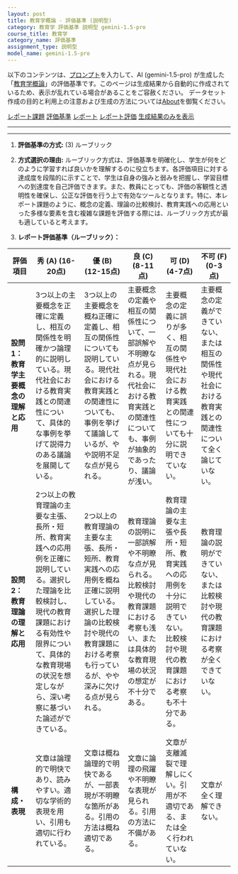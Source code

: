 ```yaml
---
layout: post
title: 教育学概論 - 評価基準 (説明型)
category: 教育学 評価基準 説明型 gemini-1.5-pro
course_title: 教育学
category_name: 評価基準
assignment_type: 説明型
model_name: gemini-1.5-pro
---
```


以下のコンテンツは、[プロンプト](http://127.0.0.1:8000/generated/教育学/gemini-1.5-pro/prompt_評価基準-説明型.md)を入力して、AI (gemini-1.5-pro) が生成した「[教育学概論](/contents/教育学/)」の評価基準です。このページは生成結果から自動的に作成されているため、表示が乱れている場合があることをご容赦ください。
データセット作成の目的と利用上の注意および生成の方法については[About](/About)を御覧ください。

[レポート課題](../レポート課題-説明型)
[評価基準](../評価基準-説明型)
[レポート](../レポート-説明型)
[レポート評価](../レポート評価-説明型)
[生成結果のみを表示](http://127.0.0.1:8000/generated/教育学/gemini-1.5-pro/評価基準-説明型.md)
  

***
***
  
1. **評価基準の方式:** (3) ルーブリック

2. **方式選択の理由:** ルーブリック方式は、評価基準を明確化し、学生が何をどのように学習すれば良いかを理解するのに役立ちます。各評価項目に対する達成度を段階的に示すことで、学生は自身の強みと弱みを把握し、学習目標への到達度を自己評価できます。また、教員にとっても、評価の客観性と透明性を確保し、公正な評価を行う上で有効なツールとなります。特に、本レポート課題のように、概念の定義、理論の比較検討、教育実践への応用といった多様な要素を含む複雑な課題を評価する際には、ルーブリック方式が最も適していると考えます。

3. **レポート評価基準（ルーブリック）：**

| 評価項目 | 秀 (A) (16-20点) | 優 (B) (12-15点) | 良 (C) (8-11点) | 可 (D) (4-7点) | 不可 (F) (0-3点) |
|---|---|---|---|---|---|
| **設問1：教育学主要概念の理解と応用** | 3つ以上の主要概念を正確に定義し、相互の関係性を明確かつ論理的に説明している。現代社会における教育実践との関連性について、具体的な事例を挙げて説得力のある議論を展開している。 | 3つ以上の主要概念を概ね正確に定義し、相互の関係性についても説明している。現代社会における教育実践との関連性についても、事例を挙げて議論しているが、やや説明不足な点が見られる。 | 主要概念の定義や相互の関係性について、一部誤解や不明瞭な点が見られる。現代社会における教育実践との関連性についても、事例が抽象的であったり、議論が浅い。 | 主要概念の定義に誤りが多く、相互の関係性や現代社会における教育実践との関連性についても十分に説明できていない。 | 主要概念の定義ができていない、または相互の関係性や現代社会における教育実践との関連性について全く論じていない。 |
| **設問2：教育理論の理解と応用** | 2つ以上の教育理論の主要な主張、長所・短所、教育実践への応用例を正確に説明している。選択した理論を比較検討し、現代の教育課題における有効性や限界について、具体的な教育現場の状況を想定しながら、深い考察に基づいた論述ができている。 | 2つ以上の教育理論の主要な主張、長所・短所、教育実践への応用例を概ね正確に説明している。選択した理論の比較検討や現代の教育課題における考察も行っているが、やや深みに欠ける点が見られる。 | 教育理論の説明に一部誤解や不明瞭な点が見られる。比較検討や現代の教育課題における考察も浅い、または具体的な教育現場の状況の想定が不十分である。 | 教育理論の主要な主張や長所・短所、教育実践への応用例を十分に説明できていない。比較検討や現代の教育課題における考察も不十分である。 | 教育理論の説明ができていない、または比較検討や現代の教育課題における考察が全くできていない。 |
| **構成・表現** | 文章は論理的で明快であり、読みやすい。適切な学術的表現を用い、引用も適切に行われている。 | 文章は概ね論理的で明快であるが、一部表現が不明瞭な箇所がある。引用の方法は概ね適切である。 | 文章に論理の飛躍や不明瞭な表現が見られる。引用の方法に不備がある。 | 文章が支離滅裂で理解しにくい。引用が不適切である、または全く行われていない。 | 文章が全く理解できない。 |

